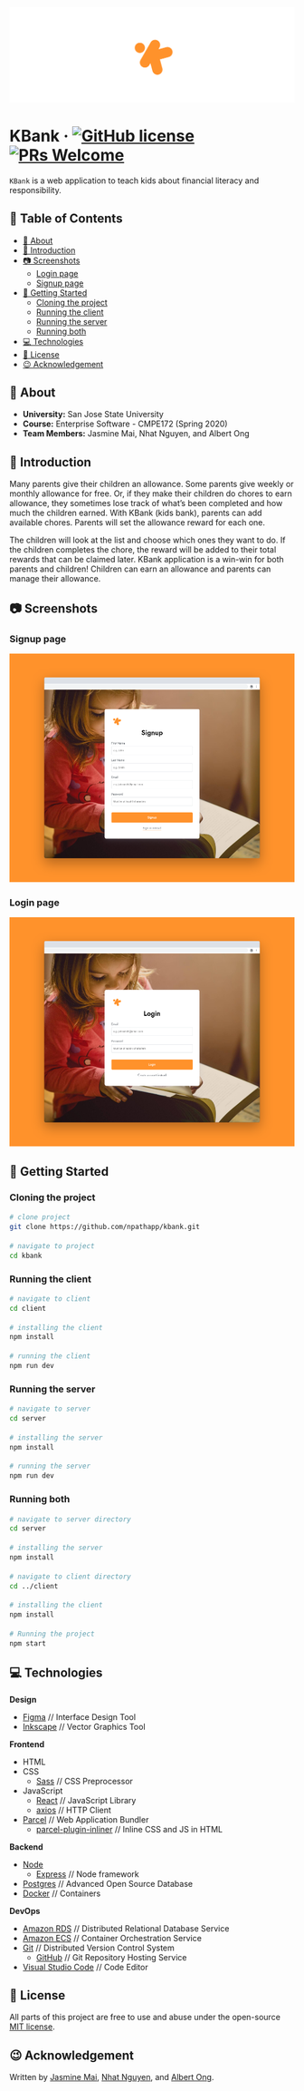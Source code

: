 [![KBank](./design/kbank_github_banner.png)](https://kbank.now.sh/)

# KBank &middot; [![GitHub license](https://img.shields.io/badge/license-MIT-blue.svg)](./LICENSE) [![PRs Welcome](https://img.shields.io/badge/PRs-welcome-brightgreen.svg)](https://github.com/npathapp/kbank/pulls)

`KBank` is a web application to teach kids about financial literacy and responsibility.


## 📖 Table of Contents

* [📢 About](#📢-about)
* [🎯 Introduction](#🎯-introduction)
* [📷 Screenshots](#📷-screenshots)
  * [Login page](#login-page)
  * [Signup page](#signup-page)
* [🚀 Getting Started](#🚀-getting-started)
  * [Cloning the project](#cloning-the-project)
  * [Running the client](#running-the-client)
  * [Running the server](#running-the-server)
  * [Running both](#running-both)
* [💻 Technologies](#💻-technologies)
* [📄 License](#📄-license)
* [😉 Acknowledgement](#😉-acknowledgement)


## 📢 About

* **University:** San Jose State University
* **Course:** Enterprise Software - CMPE172 (Spring 2020)
* **Team Members:** Jasmine Mai, Nhat Nguyen, and Albert Ong


## 🎯 Introduction

Many parents give their children an allowance. Some parents give weekly or monthly allowance for free. Or, if they make their children do chores to earn allowance, they sometimes lose track of what’s been completed and how much the children earned. With KBank (kids bank), parents can add available chores. Parents will set the allowance reward for each one.

The children will look at the list and choose which ones they want to do. If the children completes the chore, the reward will be added to their total rewards that can be claimed later. KBank application is a win-win for both parents and children! Children can earn an allowance and parents can manage their allowance.


## 📷 Screenshots

### Signup page
[![KBank Signup Page](./design/screenshot_signup.png)](https://kbank.now.sh/)

### Login page
[![KBank Login Page](./design/screenshot_login.png)](https://kbank.now.sh/)


## 🚀 Getting Started

### Cloning the project

```bash
# clone project
git clone https://github.com/npathapp/kbank.git

# navigate to project
cd kbank
```

### Running the client

```bash
# navigate to client
cd client

# installing the client
npm install

# running the client
npm run dev
```

### Running the server

```bash
# navigate to server
cd server

# installing the server
npm install

# running the server
npm run dev
```

### Running both

```bash
# navigate to server directory
cd server

# installing the server
npm install

# navigate to client directory
cd ../client

# installing the client
npm install

# Running the project
npm start
```


## 💻 Technologies

**Design**
* [Figma](https://www.figma.com/) // Interface Design Tool
* [Inkscape](https://inkscape.org/) // Vector Graphics Tool

**Frontend**
* HTML
* CSS
  * [Sass](https://sass-lang.com/) // CSS Preprocessor
* JavaScript
  * [React](https://reactjs.org/) // JavaScript Library
  * [axios](https://github.com/axios/axios) // HTTP Client
* [Parcel](https://parceljs.org/) // Web Application Bundler
  * [parcel-plugin-inliner](https://github.com/shff/parcel-plugin-inliner) // Inline CSS and JS in HTML

**Backend**
* [Node](https://nodejs.org/en/)
  * [Express](https://expressjs.com/) // Node framework
* [Postgres](https://www.postgresql.org/) // Advanced Open Source Database
* [Docker](https://www.docker.com/) // Containers

**DevOps**
* [Amazon RDS](https://aws.amazon.com/rds/) // Distributed Relational Database Service
* [Amazon ECS](https://aws.amazon.com/ecs/) // Container Orchestration Service
* [Git](https://git-scm.com/) // Distributed Version Control System
  * [GitHub](https://github.com/) // Git Repository Hosting Service
* [Visual Studio Code](https://code.visualstudio.com/) // Code Editor


## 📄 License

All parts of this project are free to use and abuse under the open-source [MIT license](./LICENSE).


## 😉 Acknowledgement

Written by [Jasmine Mai](https://github.com/jasminemai97), [Nhat Nguyen](https://github.com/nguyen-nhat), and [Albert Ong](https://github.com/Albert-C-Ong).
